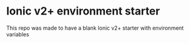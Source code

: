 # Ionic v2+ environment starter
This repo was made to have a blank Ionic v2+ starter with environment variables
